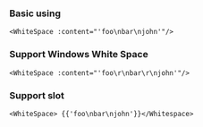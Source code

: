 ### Basic using

```
<WhiteSpace :content="'foo\nbar\njohn'"/>
```

### Support Windows White Space
```
<WhiteSpace :content="'foo\r\nbar\r\njohn'"/>
```

### Support slot
```
<WhiteSpace> {{'foo\nbar\njohn'}}</Whitespace>
```
